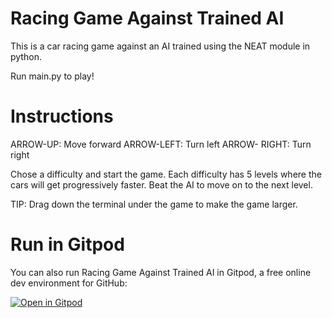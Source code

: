 # Racing Game Against Trained AI
This is a car racing game against an AI trained using the NEAT module in python.

Run main.py to play!

# Instructions
ARROW-UP: Move forward
ARROW-LEFT: Turn left
ARROW- RIGHT: Turn right

Chose a difficulty and start the game. 
Each difficulty has 5 levels where the cars will get progressively faster. Beat the AI to move on to the next level.

TIP: Drag down the terminal under the game to make the game larger. 

# Run in Gitpod

You can also run Racing Game Against Trained AI in Gitpod, a free online dev environment for GitHub:

[![Open in Gitpod](https://gitpod.io/button/open-in-gitpod.svg)](https://gitpod.io/#https://github.com/MichaelBenliyan/coding_practice)